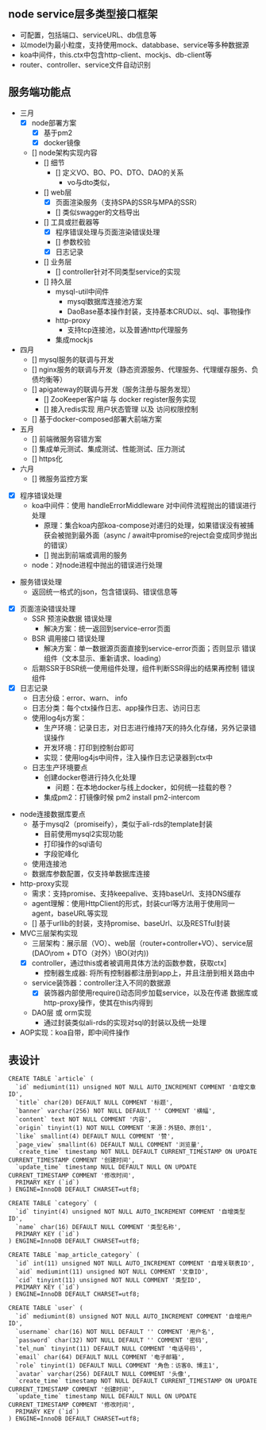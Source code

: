 ## node service层多类型接口框架
- 可配置，包括端口、serviceURL、db信息等
- 以model为最小粒度，支持使用mock、databbase、service等多种数据源
- koa中间件，this.ctx中包含http-client、mockjs、db-client等
- router、controller、service文件自动识别

## 服务端功能点
- 三月
    - [x] node部署方案
        - [x] 基于pm2
        - [x] docker镜像
    - [] node架构实现内容
        - [] 细节
            - [] 定义VO、BO、PO、DTO、DAO的关系
                - vo与dto类似，
        - [] web层
            - [x] 页面渲染服务（支持SPA的SSR与MPA的SSR）
            - [] 类似swagger的文档导出
        - [] 工具或拦截器等
            - [x] 程序错误处理与页面渲染错误处理
            - [] 参数校验
            - [x] 日志记录
        - [] 业务层
            - [] controller针对不同类型service的实现
        - [] 持久层
            - mysql-util中间件
                - mysql数据库连接池方案
                - DaoBase基本操作封装，支持基本CRUD以、sql、事物操作
            - http-proxy
                - 支持tcp连接池，以及普通http代理服务
            - 集成mockjs
- 四月
    - [] mysql服务的联调与开发
    - [] nginx服务的联调与开发（静态资源服务、代理服务、代理缓存服务、负债均衡等）
    - [] apigateway的联调与开发（服务注册与服务发现）
        - [] ZooKeeper客户端 与 docker register服务实现
        - [] 接入redis实现 用户状态管理 以及 访问权限控制
    - [] 基于docker-composed部署大前端方案
- 五月
    - [] 前端微服务容错方案
    - [] 集成单元测试、集成测试、性能测试、压力测试
    - [] https化
- 六月
    - [] 微服务监控方案

- [x] 程序错误处理
    - koa中间件：使用 handleErrorMiddleware 对中间件流程抛出的错误进行处理
        - 原理：集合koa内部koa-compose对递归的处理，如果错误没有被捕获会被抛到最外面（async / await中promise的reject会变成同步抛出的错误）
        - [] 抛出到前端或调用的服务
    - node：对node进程中抛出的错误进行处理
- 服务错误处理
    - 返回统一格式的json，包含错误码、错误信息等
- [x] 页面渲染错误处理
    - SSR 预渲染数据 错误处理
        - 解决方案：统一返回到service-error页面
    - BSR 调用接口 错误处理
        - 解决方案：单一数据源页面直接到service-error页面；否则显示 错误组件（文本显示、重新请求、loading）
    - 后期SSR于BSR统一使用组件处理，组件判断SSR得出的结果再控制 错误组件
- [x] 日志记录
    - 日志分级：error、warn、 info
    - 日志分类：每个ctx操作日志、app操作日志、访问日志
    - 使用log4js方案：
        - 生产环境：记录日志，对日志进行维持7天的持久化存储，另外记录错误操作
        - 开发环境：打印到控制台即可
        - 实现：使用log4js中间件，注入操作日志记录器到ctx中
    - 日志生产环境要点
        - 创建docker卷进行持久化处理
            - 问题：在本地docker与线上docker，如何统一挂载的卷？
        - 集成pm2：打镜像时候 pm2 install pm2-intercom
- node连接数据库要点
    - 基于mysql2（promiseify），类似于ali-rds的template封装
        - 目前使用mysql2实现功能
        - 打印操作的sql语句
        - 字段驼峰化
    - 使用连接池
    - 数据库参数配置，仅支持单数据库连接
- http-proxy实现
    - 需求：支持promise、支持keepalive、支持baseUrl、支持DNS缓存
    - agent理解：使用HttpClient的形式，封装curl等方法用于使用同一agent，baseURL等实现
    - [] 基于urllib的封装，支持promise、baseUrl、以及RESTful封装
- MVC三层架构实现
    - 三层架构：展示层（VO）、web层（router+controller+VO）、service层(DAO\rom + DTO（对外）\BO(对内))
    - [x] controller，通过this或者被调用具体方法的函数参数，获取ctx]
        - 控制器生成器: 将所有控制器都注册到app上，并且注册到相关路由中
    - service装饰器：controller注入不同的数据源
        - [x] 装饰器内部使用require()动态同步加载service，以及在传递 数据库或http-proxy操作，使其在this内得到
    - DAO层 或 orm实现
        - 通过封装类似ali-rds的实现对sql的封装以及统一处理
- AOP实现：koa自带，即中间件操作

## 表设计
```
CREATE TABLE `article` (
  `id` mediumint(11) unsigned NOT NULL AUTO_INCREMENT COMMENT '自增文章ID',
  `title` char(20) DEFAULT NULL COMMENT '标题',
  `banner` varchar(256) NOT NULL DEFAULT '' COMMENT '横幅',
  `content` text NOT NULL COMMENT '内容',
  `origin` tinyint(1) NOT NULL COMMENT '来源：外链0、原创1',
  `like` smallint(4) DEFAULT NULL COMMENT '赞',
  `page_view` smallint(6) DEFAULT NULL COMMENT '浏览量',
  `create_time` timestamp NOT NULL DEFAULT CURRENT_TIMESTAMP ON UPDATE CURRENT_TIMESTAMP COMMENT '创建时间',
  `update_time` timestamp NULL DEFAULT NULL ON UPDATE CURRENT_TIMESTAMP COMMENT '修改时间',
  PRIMARY KEY (`id`)
) ENGINE=InnoDB DEFAULT CHARSET=utf8;

```

```
CREATE TABLE `category` (
  `id` tinyint(4) unsigned NOT NULL AUTO_INCREMENT COMMENT '自增类型ID',
  `name` char(16) DEFAULT NULL COMMENT '类型名称',
  PRIMARY KEY (`id`)
) ENGINE=InnoDB DEFAULT CHARSET=utf8;
```

```
CREATE TABLE `map_article_category` (
  `id` int(11) unsigned NOT NULL AUTO_INCREMENT COMMENT '自增关联表ID',
  `aid` mediumint(11) unsigned NOT NULL COMMENT '文章ID',
  `cid` tinyint(11) unsigned NOT NULL COMMENT '类型ID',
  PRIMARY KEY (`id`)
) ENGINE=InnoDB DEFAULT CHARSET=utf8;
```

```
CREATE TABLE `user` (
  `id` mediumint(8) unsigned NOT NULL AUTO_INCREMENT COMMENT '自增用户ID',
  `username` char(16) NOT NULL DEFAULT '' COMMENT '用户名',
  `password` char(32) NOT NULL DEFAULT '' COMMENT '密码',
  `tel_num` tinyint(11) DEFAULT NULL COMMENT '电话号码',
  `email` char(64) DEFAULT NULL COMMENT '电子邮箱',
  `role` tinyint(1) DEFAULT NULL COMMENT '角色：访客0、博主1',
  `avatar` varchar(256) DEFAULT NULL COMMENT '头像',
  `create_time` timestamp NOT NULL DEFAULT CURRENT_TIMESTAMP ON UPDATE CURRENT_TIMESTAMP COMMENT '创建时间',
  `update_time` timestamp NULL DEFAULT NULL ON UPDATE CURRENT_TIMESTAMP COMMENT '修改时间',
  PRIMARY KEY (`id`)
) ENGINE=InnoDB DEFAULT CHARSET=utf8;
```